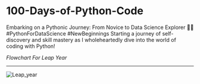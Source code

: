# 100-Days-of-Python-Code
Embarking on a Pythonic Journey: From Novice to Data Science Explorer 🚀🐍 #PythonForDataScience #NewBeginnings Starting a journey of self-discovery and skill mastery as I wholeheartedly dive into the world of coding with Python!

*Flowchart For Leap Year*
__________

![Leap_year](https://github.com/muntzar313/100-Days-of-Python-Code/assets/83008094/222730e8-a763-48c1-8d9d-2e39dcd6e118)
